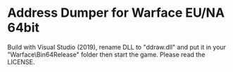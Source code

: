 # Address Dumper for Warface EU/NA 64bit

Build with Visual Studio (2019), rename DLL to "ddraw.dll" and put it in your "Warface\Bin64Release\" folder then start the game.
Please read the LICENSE.
